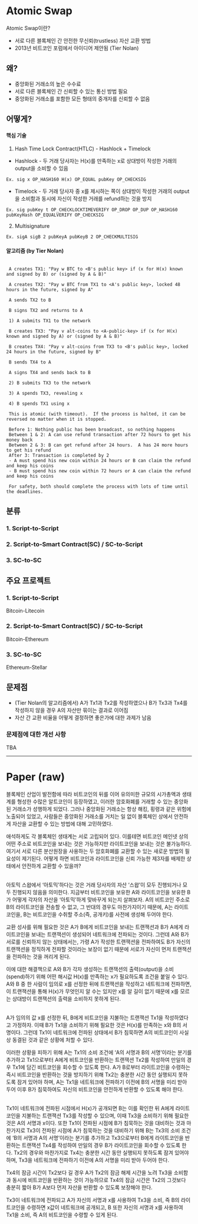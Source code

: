 # Atomic Swap
Atomic Swap이란?
- 서로 다른 블록체인 간 안전한 무신뢰(trustless) 자산 교환 방법
- 2013년 비트코인 포럼에서 아이디어 제안됨 (Tier Nolan)
## 왜?
- 중앙화된 거래소의 높은 수수료
- 서로 다른 블록체인 간 신뢰할 수 있는 통신 방법 필요
- 중앙화된 거래소를 포함한 모든 형태의 중개자를 신뢰할 수 없음
## 어떻게?
#### 핵심 기술
1. Hash Time Lock Contract(HTLC) - Hashlock + Timelock
- Hashlock - 두 거래 당사자는 H(x)를 만족하는 x로 상대방이 작성한 거래의 output을 소비할 수 있음
```
Ex. sig x OP_HASH160 H(x) OP_EQUAL pubKey OP_CHECKSIG
```
- Timelock - 두 거래 당사자 중 x를 제시하는 쪽이 상대방이 작성한 거래의 output을 소비함과 동시에 자신이 작성한 거래를 refund하는 것을 방지
```
Ex. sig pubKey t OP_CHECKLOCKTIMEVERIFY OP_DROP OP_DUP OP_HASH160 pubKeyHash OP_EQUALVERIFY OP_CHECKSIG
```
2. Multisignature
```
Ex. sigA sigB 2 pubKeyA pubKeyB 2 OP_CHECKMULTISIG
```
#### 알고리즘 (by Tier Nolan)
``` A picks a random number x
 
 A creates TX1: "Pay w BTC to <B's public key> if (x for H(x) known and signed by B) or (signed by A & B)"
 
 A creates TX2: "Pay w BTC from TX1 to <A's public key>, locked 48 hours in the future, signed by A"
 
 A sends TX2 to B
 
 B signs TX2 and returns to A
 
 1) A submits TX1 to the network
 
 B creates TX3: "Pay v alt-coins to <A-public-key> if (x for H(x) known and signed by A) or (signed by A & B)"
 
 B creates TX4: "Pay v alt-coins from TX3 to <B's public key>, locked 24 hours in the future, signed by B"
 
 B sends TX4 to A
 
 A signs TX4 and sends back to B
 
 2) B submits TX3 to the network
 
 3) A spends TX3, revealing x
 
 4) B spends TX1 using x
 
 This is atomic (with timeout).  If the process is halted, it can be reversed no matter when it is stopped.
 
 Before 1: Nothing public has been broadcast, so nothing happens
 Between 1 & 2: A can use refund transaction after 72 hours to get his money back
 Between 2 & 3: B can get refund after 24 hours.  A has 24 more hours to get his refund
 After 3: Transaction is completed by 2
 - A must spend his new coin within 24 hours or B can claim the refund and keep his coins
 - B must spend his new coin within 72 hours or A can claim the refund and keep his coins
 
 For safety, both should complete the process with lots of time until the deadlines.
```
## 분류

### 1. Script-to-Script

### 2. Script-to-Smart Contract(SC) / SC-to-Script

### 3. SC-to-SC


## 주요 프로젝트
### 1. Script-to-Script
Bitcoin-Litecoin
### 2. Script-to-Smart Contract(SC) / SC-to-Script
Bitcoin-Ethereum
### 3. SC-to-SC
Ethereum-Stellar 

## 문제점
- (Tier Nolan의 알고리즘에서) A가 Tx1과 Tx2를 작성하였으나 B가 Tx3과 Tx4를 작성하지 않을 경우 A의 자산만 묶이는 결과로 이어짐
- 자산 간 교환 비율을 어떻게 결정하면 좋은가에 대한 과제가 남음

### 문제점에 대한 개선 사항
TBA

--------------------------------
# Paper (raw)

블록체인 산업이 발전함에 따라 비트코인의 뒤를 이어 유의미한 규모의 시가총액과 생태계를 형성한 수많은 알트코인이 등장하였고, 이러한 암호화폐를 거래할 수 있는 중앙화된 거래소가 성행하게 되었다. 그러나 중앙화된 거래소는 항상 해킹, 횡령과 같은 위험에 노출되어 있었고, 사람들은 중앙화된 거래소를 거치는 일 없이 블록체인 상에서 안전하게 자산을 교환할 수 있는 방법에 대해 고민하였다.

애석하게도 각 블록체인 생태계는 서로 고립되어 있다. 이를테면 비트코인 메인넷 상의 어떤 주소로 비트코인을 보내는 것은 가능하지만 라이트코인을 보내는 것은 불가능하다. 여기서 서로 다른 분산원장을 사용하는 두 암호화폐를 교환할 수 있는 새로운 방법의 필요성이 제기된다. 어떻게 하면 비트코인과 라이트코인을 신뢰 가능한 제3자를 배제한 상태에서 안전하게 교환할 수 있을까?
<br></br>

아토믹 스왑에서 ‘아토믹’하다는 것은 거래 당사자의 자산 ‘스왑’이 모두 진행되거나 모두 진행되지 않음을 의미한다. 지금부터 비트코인을 보유한 A와 라이트코인을 보유한 B가 어떻게 각자의 자산을 ‘아토믹’하게 맞바꾸게 되는지 살펴보자. A의 비트코인 주소로 B의 라이트코인을 전송할 수 없고, 그 반대의 경우도 마찬가지이기 때문에, A는 라이트코인을, B는 비트코인을 수취할 주소(즉, 공개키)를 사전에 생성해 두어야 한다.

교환 성사를 위해 필요한 것은 A가 B에게 비트코인을 보내는 트랜잭션과 B가 A에게 라이트코인을 보내는 트랜잭션이 생성되어 네트워크에 전파되는 것이다. 그런데 A와 B가 서로를 신뢰하지 않는 상태에서는, 가령 A가 작성한 트랜잭션을 전파하여도 B가 자신의 트랜잭션을 정직하게 전파할 것이라는 보장이 없기 때문에 서로가 자신이 먼저 트랜잭션을 전파하는 것을 꺼리게 된다.

이에 대한 해결책으로 A와 B가 각자 생성하는 트랜잭션의 출력(output)을 소비(spend)하기 위해 어떤 해시값 H(x)를 만족하는 x가 필요하도록 조건을 붙일 수 있다. A와 B 중 한 사람이 임의로 x를 선정한 뒤에 트랜잭션을 작성하고 네트워크에 전파하면, 이 트랜잭션을 통해 H(x)가 무엇인지 알 수는 있지만 x를 알 길이 없기 때문에 x를 모르는 상대방이 트랜잭션의 출력을 소비하지 못하게 된다.
<br></br>

A가 임의의 값 x를 선정한 뒤, B에게 비트코인을 지불하는 트랜잭션 Tx1을 작성하였다고 가정하자. 이때 B가 Tx1을 소비하기 위해 필요한 것은 H(x)를 만족하는 x와 B의 서명이다. 그런데 Tx1이 네트워크에 전파된 상태에서 B가 침묵하면 A의 비트코인이 사실상 동결된 것과 같은 상황에 처할 수 있다.

이러한 상황을 피하기 위해 A는 Tx1의 소비 조건에 ‘A의 서명과 B의 서명’이라는 분기를 추가하고 Tx1으로부터 A에게 비트코인을 반환하는 트랜잭션 Tx2를 작성하여 만일의 경우 Tx1에 담긴 비트코인을 회수할 수 있도록 한다. A가 B로부터 라이트코인을 수령하는 즉시 비트코인을 반환하는 것을 방지하기 위해 Tx2는 충분한 시간 동안 실행되지 못하도록 잠겨 있어야 하며, A는 Tx1을 네트워크에 전파하기 이전에 B의 서명을 미리 받아 두어 이후 B가 침묵하여도 자신의 비트코인을 안전하게 반환할 수 있도록 해야 한다.
<br></br>

Tx1이 네트워크에 전파된 시점에서 H(x)가 공개되면 B는 이를 확인한 뒤 A에게 라이트코인을 지불하는 트랜잭션 Tx3를 작성할 수 있으며, 이때 Tx3을 소비하기 위해 필요한 것은 A의 서명과 x이다. 또한 Tx1이 전파된 시점에 B가 침묵하는 것을 대비하는 것과 마찬가지로 Tx3이 전파된 시점에 A가 침묵하는 것을 대비하기 위해 B는 Tx3의 소비 조건에 ‘B의 서명과 A의 서명’이라는 분기를 추가하고 Tx3으로부터 B에게 라이트코인을 반환하는 트랜잭션 Tx4를 작성하여 만일의 경우 B가 라이트코인을 회수할 수 있도록 한다. Tx2의 경우와 마찬가지로 Tx4는 충분한 시간 동안 실행되지 못하도록 잠겨 있어야 하며, Tx3을 네트워크에 전파하기 이전에 A의 서명을 미리 받아 두어야 한다.

Tx4의 잠금 시간이 Tx2보다 길 경우 A가 Tx2의 잠금 해제 시간을 노려 Tx3을 소비함과 동시에 비트코인을 반환하는 것이 가능하므로 Tx4의 잠금 시간은 Tx2의 그것보다 충분히 짧아 B가 A보다 먼저 자산을 반환할 수 있도록 보장해야 한다.

Tx3이 네트워크에 전파되고 A가 자신의 서명과 x를 사용하여 Tx3을 소비, 즉 B의 라이트코인을 수령하면 x값이 네트워크에 공개되고, B 또한 자신의 서명과 x를 사용하여 Tx1을 소비, 즉 A의 비트코인을 수령할 수 있게 된다.


